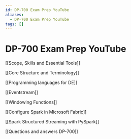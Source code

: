 ```yaml
---
id: DP-700 Exam Prep YouTube
aliases:
  - DP-700 Exam Prep YouTube
tags: []
---
```


# DP-700 Exam Prep YouTube

[[Scope, Skills and Essential Tools]]

[[Core Structure and Terminology]]

[[Programming languages for DE]]

[[Eventstream]]

[[Windowing Functions]]

[[Configure Spark in Microsoft Fabric]]

[[Spark Structured Streaming with PySpark]]

[[Questions and answers DP-700]]